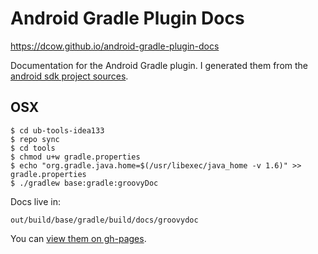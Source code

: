 # Android Gradle Plugin Docs

https://dcow.github.io/android-gradle-plugin-docs

Documentation for the Android Gradle plugin. I generated them from the
[android sdk project sources](http://tools.android.com/build).

## OSX

    $ cd ub-tools-idea133
    $ repo sync
    $ cd tools
    $ chmod u+w gradle.properties
    $ echo "org.gradle.java.home=$(/usr/libexec/java_home -v 1.6)" >> gradle.properties
    $ ./gradlew base:gradle:groovyDoc

Docs live in:

    out/build/base/gradle/build/docs/groovydoc

You can [view them on gh-pages](https://dcow.github.io/android-gradle-plugin-docs).
